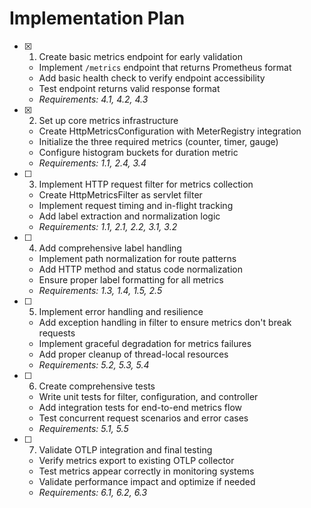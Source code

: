 # Implementation Plan

- [x] 1. Create basic metrics endpoint for early validation
  - Implement `/metrics` endpoint that returns Prometheus format
  - Add basic health check to verify endpoint accessibility
  - Test endpoint returns valid response format
  - _Requirements: 4.1, 4.2, 4.3_

- [x] 2. Set up core metrics infrastructure
  - Create HttpMetricsConfiguration with MeterRegistry integration
  - Initialize the three required metrics (counter, timer, gauge)
  - Configure histogram buckets for duration metric
  - _Requirements: 1.1, 2.4, 3.4_

- [ ] 3. Implement HTTP request filter for metrics collection
  - Create HttpMetricsFilter as servlet filter
  - Implement request timing and in-flight tracking
  - Add label extraction and normalization logic
  - _Requirements: 1.1, 2.1, 2.2, 3.1, 3.2_

- [ ] 4. Add comprehensive label handling
  - Implement path normalization for route patterns
  - Add HTTP method and status code normalization
  - Ensure proper label formatting for all metrics
  - _Requirements: 1.3, 1.4, 1.5, 2.5_

- [ ] 5. Implement error handling and resilience
  - Add exception handling in filter to ensure metrics don't break requests
  - Implement graceful degradation for metrics failures
  - Add proper cleanup of thread-local resources
  - _Requirements: 5.2, 5.3, 5.4_

- [ ] 6. Create comprehensive tests
  - Write unit tests for filter, configuration, and controller
  - Add integration tests for end-to-end metrics flow
  - Test concurrent request scenarios and error cases
  - _Requirements: 5.1, 5.5_

- [ ] 7. Validate OTLP integration and final testing
  - Verify metrics export to existing OTLP collector
  - Test metrics appear correctly in monitoring systems
  - Validate performance impact and optimize if needed
  - _Requirements: 6.1, 6.2, 6.3_